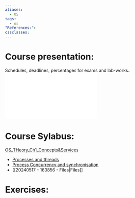 ```yaml
---
aliases:
  - OS
tags:
  - os
"References:": 
cssclasses:
---
```

# Course presentation:
Schedules, deadlines, percentages for exams and lab-works.. ![OS_Theory_Ch_0_Presentation](../../02%20-%20Atomic/OS_Theory_Ch_0_Presentation.md)

# Course Sylabus: 
[OS_THeory_Ch1_Concepts&Services](../../02%20-%20Atomic/OS_THeory_Ch1_Concepts&Services.md)
+ [Processes and threads](../../02%20-%20Atomic/20240411%20-%20131522%20-Processes%20and%20threads.md)
+ [Process Concurrency and synchronisation](../../02%20-%20Atomic/Concurrency%20and%20synchronisation.md)
+ [[20240517 - 163856 - Files|Files]]  
# Exercises:


